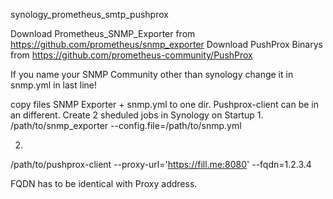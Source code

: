synology_prometheus_smtp_pushprox

Download Prometheus_SNMP_Exporter from https://github.com/prometheus/snmp_exporter
Download PushProx Binarys from https://github.com/prometheus-community/PushProx

If you name your SNMP Community other than synology change it in snmp.yml in last line!

copy files SNMP Exporter + snmp.yml to one dir.
Pushprox-client can be in an different.
Create 2 sheduled jobs in Synology on Startup
1.
/path/to/snmp_exporter --config.file=/path/to/snmp.yml

2.
/path/to/pushprox-client --proxy-url='https://fill.me:8080' --fqdn=1.2.3.4

FQDN has to be identical with Proxy address.
